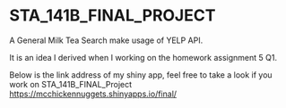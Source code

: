 # STA_141B_FINAL_PROJECT
A General Milk Tea Search make usage of YELP API. 

It is an idea I derived when I working on the homework assignment 5 Q1.

Below is the link address of my shiny app, feel free to take a look if you work on STA_141B_FINAL_Project
https://mcchickennuggets.shinyapps.io/final/
